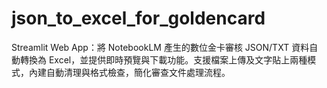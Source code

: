 # json_to_excel_for_goldencard
 Streamlit Web App：將 NotebookLM 產生的數位金卡審核 JSON/TXT 資料自動轉換為 Excel，並提供即時預覽與下載功能。支援檔案上傳及文字貼上兩種模式，內建自動清理與格式檢查，簡化審查文件處理流程。
